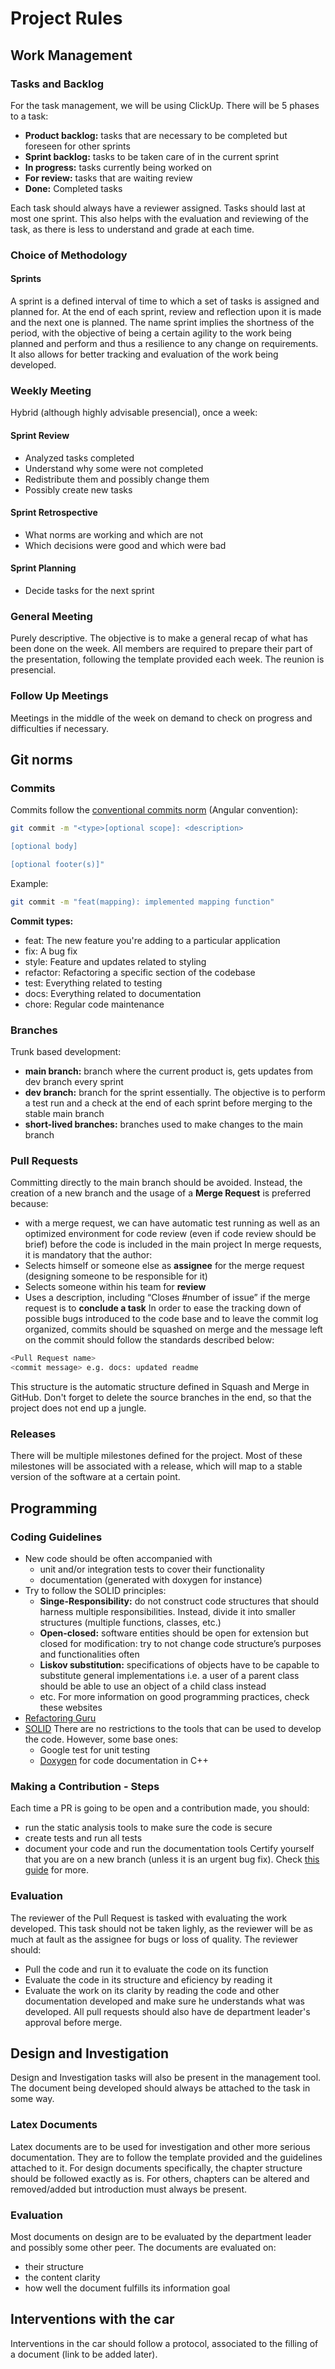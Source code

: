 # Project Rules
## Work Management
### Tasks and Backlog
For the task management, we will be using ClickUp. There will be 5 phases to a task:
- **Product backlog:** tasks that are necessary to be completed but foreseen for other sprints
- **Sprint backlog:** tasks to be taken care of in the current sprint
- **In progress:** tasks currently being worked on
- **For review:** tasks that are waiting review
- **Done:** Completed tasks

Each task should always have a reviewer assigned. Tasks should last at most one sprint. This also helps with the evaluation and reviewing of the task, as there is less to understand and grade at each time.
### Choice of Methodology
#### Sprints
A sprint is a defined interval of time to which a set of tasks is assigned and planned for. At the end of each sprint, review and reflection upon it is made and the next one is planned. The name sprint implies the shortness of the period, with the objective of being a certain agility to the work being planned and perform and thus a resilience to any change on requirements. It also allows for better tracking and evaluation of the work being developed.  
### Weekly Meeting
Hybrid (although highly advisable presencial), once a week:
#### Sprint Review
- Analyzed tasks completed
- Understand why some were not completed
- Redistribute them and possibly change them
- Possibly create new tasks
#### Sprint Retrospective
- What norms are working and which are not
- Which decisions were good and which were bad
#### Sprint Planning
- Decide tasks for the next sprint
### General Meeting
Purely descriptive. The objective is to make a general recap of what has been done on the week. All members are required to prepare their part of the presentation, following the template provided each week. The reunion is presencial.
### Follow Up Meetings
Meetings in the middle of the week on demand to check on progress and difficulties if necessary.
## Git norms
### Commits
Commits follow the [conventional commits norm](https://www.conventionalcommits.org/en/v1.0.0/#specification) (Angular convention):
```bash
git commit -m "<type>[optional scope]: <description>

[optional body]

[optional footer(s)]"
```
Example:
```bash
git commit -m "feat(mapping): implemented mapping function"
```
**Commit types:**
- feat: The new feature you're adding to a particular application
- fix: A bug fix
- style: Feature and updates related to styling
- refactor: Refactoring a specific section of the codebase
- test: Everything related to testing
- docs: Everything related to documentation
- chore: Regular code maintenance
### Branches
Trunk based development:
- **main branch:** branch where the current product is, gets updates from dev branch every sprint
- **dev branch:** branch for the sprint essentially. The objective is to perform a test run and a check at the end of each sprint before merging to the stable main branch 
- **short-lived branches:** branches used to make changes to the main branch
### Pull Requests
Committing directly to the main branch should be avoided. Instead, the creation of a new branch and the usage of a **Merge Request** is preferred because:
- with a merge request, we can have automatic test running as well as an optimized environment for code review (even if code review should be brief) before the code is included in the main project
In merge requests, it is mandatory that the author:
- Selects himself or someone else as **assignee** for the merge request (designing someone to be responsible for it)
- Selects someone within his team for **review**
- Uses a description, including “Closes #number of issue” if the merge request is to **conclude a task**
In order to ease the tracking down of possible bugs introduced to the code base and to leave the commit log organized, commits should be squashed on merge and the message left on the commit should follow the standards described below:
```bash
<Pull Request name>
<commit message> e.g. docs: updated readme
```
This structure is the automatic structure defined in Squash and Merge in GitHub.
Don't forget to delete the source branches in the end, so that the project does not end up a jungle.
### Releases
There will be multiple milestones defined for the project. Most of these milestones will be associated with a release, which will map to a stable version of the software at a certain point.
## Programming
### Coding Guidelines
- New code should be often accompanied with 
    - unit and/or integration tests to cover their functionality
    - documentation (generated with doxygen for instance)
- Try to follow the SOLID principles:
    - **Singe-Responsibility:** do not construct code structures that should harness multiple responsibilities. Instead, divide it into smaller structures (multiple functions, classes, etc.)
    - **Open-closed:** software entities should be open for extension but closed for modification: try to not change code structure’s purposes and functionalities often
    - **Liskov substitution:** specifications of objects have to be capable to substitute general implementations i.e. a user of a parent class should be able to use an object of a child class instead
    - etc.
For more information on good programming practices, check these websites
- [Refactoring Guru](https://refactoring.guru)
- [SOLID](https://www.digitalocean.com/community/conceptual-articles/s-o-l-i-d-the-first-five-principles-of-object-oriented-design)
There are no restrictions to the tools that can be used to develop the code. However, some base ones:
    - Google test for unit testing
    - [Doxygen](https://www.doxygen.nl/) for code documentation in C++
### Making a Contribution - Steps
Each time a PR is going to be open and a contribution made, you should:
- run the static analysis tools to make sure the code is secure
- create tests and run all tests
- document your code and run the documentation tools
Certify yourself that you are on a new branch (unless it is an urgent bug fix).
Check [this guide](./tutorials/contribute.md) for more. 
### Evaluation
The reviewer of the Pull Request is tasked with evaluating the work developed. This task should not be taken lighly, as the reviewer will be as much at fault as the assignee for bugs or loss of quality. The reviewer should:
- Pull the code and run it to evaluate the code on its function
- Evaluate the code in its structure and eficiency by reading it
- Evaluate the work on its clarity by reading the code and other documentation developed and make sure he understands what was developed.
All pull requests should also have de department leader's approval before merge.
## Design and Investigation
Design and Investigation tasks will also be present in the management tool. The document being developed should always be attached to the task in some way.
### Latex Documents
Latex documents are to be used for investigation and other more serious documentation. They are to follow the template provided and the guidelines attached to it. For design documents specifically, the chapter structure should be followed exactly as is. For others, chapters can be altered and removed/added but introduction must always be present.
### Evaluation
Most documents on design are to be evaluated by the department leader and possibly some other peer. The documents are evaluated on:
- their structure
- the content clarity
- how well the document fulfills its information goal
## Interventions with the car
Interventions in the car should follow a protocol, associated to the filling of a document (link to be added later).
